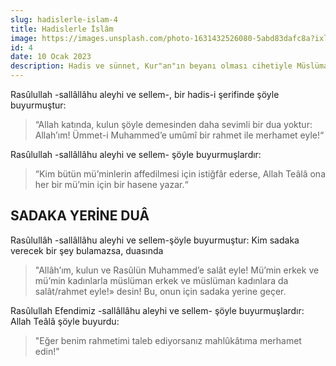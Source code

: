 ```yaml
---
slug: hadislerle-islam-4
title: Hadislerle İslâm
image: https://images.unsplash.com/photo-1631432526080-5abd83dafc8a?ixlib=rb-4.0.3&ixid=MnwxMjA3fDB8MHxwaG90by1wYWdlfHx8fGVufDB8fHx8&auto=format&fit=crop&w=872&q=80
id: 4
date: 10 Ocak 2023
description: Hadis ve sünnet, Kur"an"ın beyanı olması cihetiyle Müslümanların inanç, ibadet ve ahlâk esaslarını, dünya görüşlerini, hayat tarzlarını ve değer yargılarını tesis eden temel kaynaktır.
---
```


Rasûlullah -sallâllâhu aleyhi ve sellem-, bir hadis-i şerifinde şöyle buyurmuştur:

> “Allah katında, kulun şöyle demesinden daha sevimli bir dua yoktur: Allah’ım! Ümmet-i Muhammed’e umûmî bir rahmet ile merhamet eyle!“

Rasûlullah -sallâllâhu aleyhi ve sellem- şöyle buyurmuşlardır:

> “Kim bütün mü’minlerin affedilmesi için istiğfâr ederse, Allah Teâlâ ona her bir mü’min için bir hasene yazar.“

## SADAKA YERİNE DUÂ

Rasûlullâh -sallâllâhu aleyhi ve sellem-şöyle buyurmuştur: Kim sadaka verecek bir şey bulamazsa, duasında

> "Allâh’ım, kulun ve Rasûlün Muhammed’e salât eyle! Mü’min erkek ve mü’min kadınlarla müslüman erkek ve müslüman kadınlara da salât/rahmet eyle!» desin! Bu, onun için sadaka yerine geçer.

Rasûlullah Efendimiz -sallâllâhu aleyhi ve sellem- şöyle buyurmuşlardır: Allah Teâlâ şöyle buyurdu:

> "Eğer benim rahmetimi taleb ediyorsanız mahlûkâtıma merhamet edin!"